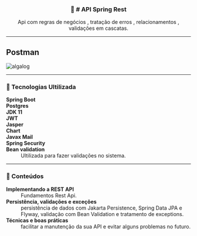 <p align="center">
  <h3 align="center">🚀 # API Spring Rest</h3>

  <p align="center">
   Api com regras de negócios , tratação de erros , relacionamentos , validações em cascatas.
   
  </p>
</p>

<hr />



## Postman

![algalog](https://user-images.githubusercontent.com/48605830/129494384-79aa1632-a6b9-49cf-a581-69661098a006.gif)

<hr />

### 🔖 Tecnologias Ultilizada

<dl>
<dt><strong>Spring Boot</strong></dt>
<dt><strong>Postgres</strong></dt>
<dt><strong>JDK 11</strong></dt>
<dt><strong>JWT</strong></dt>
<dt><strong>Jasper</strong></dt>
<dt><strong>Chart</strong></dt>
<dt><strong>Javax Mail</strong></dt>
<dt><strong>Spring Security</strong></dt>

<dt><strong>Bean validation</strong></dt>
<dd>Ultilizada para fazer validações no sistema.</dd>

  
</dl>

<hr>

### 📑 Conteúdos 

<dl>
<dt><strong>Implementando a REST API</strong></dt>
<dd>Fundamentos Rest Api.</dd>

<dt><strong>Persistência, validações e exceções</strong></dt>
<dd> persistência de dados com Jakarta Persistence, Spring Data JPA e Flyway, validação com Bean Validation e tratamento de exceptions.</dd>

<dt><strong>Técnicas e boas práticas</strong></dt>
<dd>facilitar a manutenção da sua API e evitar alguns problemas no futuro.</dd>


</dl>

